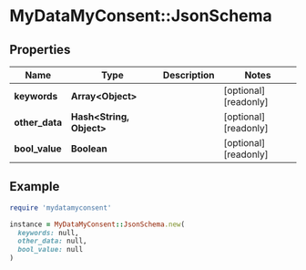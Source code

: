 # MyDataMyConsent::JsonSchema

## Properties

| Name | Type | Description | Notes |
| ---- | ---- | ----------- | ----- |
| **keywords** | **Array&lt;Object&gt;** |  | [optional][readonly] |
| **other_data** | **Hash&lt;String, Object&gt;** |  | [optional][readonly] |
| **bool_value** | **Boolean** |  | [optional][readonly] |

## Example

```ruby
require 'mydatamyconsent'

instance = MyDataMyConsent::JsonSchema.new(
  keywords: null,
  other_data: null,
  bool_value: null
)
```


